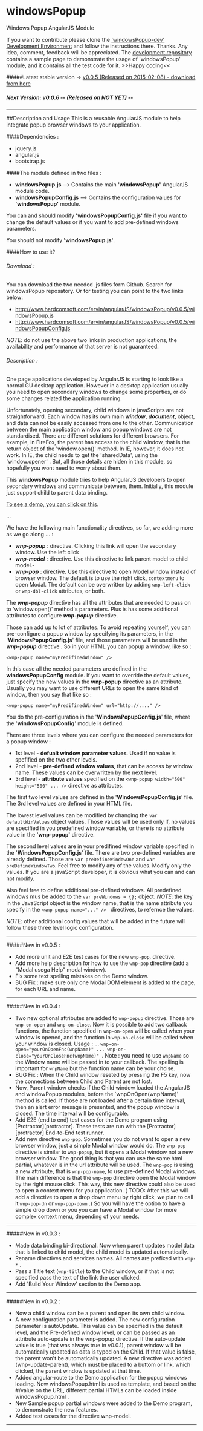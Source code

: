 windowsPopup
============

Windows Popup AngularJS Module

If you want to contribute please clone the ['windowsPopup-dev' Development Environment](https://github.com/ervinn/windowsPopup-dev) and follow the instructions there.  Thanks. Any idea, comment, feedback will be appreciated. The [development repository](https://github.com/ervinn/windowsPopup-dev) contains a sample page to demonstrate the usage of 'windowsPopup' module, and it contains all the test code for it. >>Happy coding<<

#####Latest stable version -> [v0.0.5 (Released on 2015-02-08) - download from here](https://github.com/ervinn/windowsPopup/tree/v0.0.5)  

##### Next Version: v0.0.6 -- (Released on NOT YET) --

-----------------------------------------------------------------------------------------

##Description and Usage
This is a reusable AngularJS module to help integrate popup browser windows to your application.

####Dependencies :
- jquery.js
- angular.js
- bootstrap.js

####The module defined in two files :
- **windowsPopup.js**       --> Contains the main **'windowsPopup'** AngularJS module code.
- **windowsPopupConfig.js** --> Contains the configuration values for **'windowsPopup'** module.

You can and should modify **'windowsPopupConfig.js'** file if you want to change the default values or if you want to add pre-defined windows parameters.

You should not modify **'windowsPopup.js'**.  

####How to use it?
###### Download :
You can download the two needed .js files form Github. Search for windowsPopup reposatory.
Or for testing you can point to the two links below:
- <http://www.hardcomsoft.com/ervin/angularJS/windowsPopup/v0.0.5/windowsPopup.js>
- <http://www.hardcomsoft.com/ervin/angularJS/windowsPopup/v0.0.5/windowsPopupConfig.js>

_NOTE_: do not use the above two links in production applications, the availability and performance of that server is not guaranteed. 

###### Description :
One page applications developed by AngularJS is starting to look like a normal GU desktop application. However in a desktop application usually you need to open secondary windows to change some properties, or do some changes related the application running.  

Unfortunately, opening secondary, child windows in javaScripts are not straightforward.
Each window has its own main ***window***, ***document***, object, and data can not be easily accessed from one to the other.
Communication between the main application window and popup windows are not standardised. There are different solutions for different browsers. For example, in FireFox, the parent has access to the child window, that is the return object of the 'window.open()' method. 
In IE, however, it does not work. In IE, the child needs to get the 'sharedData', using the 'window.opener' .
But, all those details are hiden in this module, so hopefully you wont need to worry about them.

This **windowsPopup** module tries to help AngularJS developers to open secondary windows and communicate between, them. 
Initially, this module just support child to parent data binding. 

[To see a demo, you can click on this](http://www.hardcomsoft.com/ervin/angularJS/windowsPopup/v0.0.5/).  

...

We have the following main functionality directives, so far, we adding more as we go along ... :
- ***wnp-popup*** : directive. Clicking this link will open the secondary window. Use the left click 
- ***wnp-model*** : directive. Use this directive to link parent model to child model.- 
- ***wnp-pop*** : directive. Use this directive to open Model window instead of browser window. The default is to use the right click, `contextmenu` to open Modal. The default can be overwritten by adding `wnp-left-click` or `wnp-dbl-click`  attributes, or both.

The ***wnp-popup*** directive has all the attributes that are needed to pass on to 'window.open()' method's parameters. Plus is has some additional attributes to configure ***wnp-popup*** directive.

Those can add up to lot of attributes. To avoid repeating yourself, you can pre-configure a popup window by specifying its parameters, in the '**WindowsPopupConfig.js**' file, and those parameters will be used in the  ***wnp-popup*** directive . So in your HTML you can popup a window, like so :

```
<wnp-popup name="myPredifinedWindow" />
```
In this case all the needed parameters are defined in the **windowsPopupConfig** module.
If you want to override the default values, just specify the new values in the **wnp-popup** directive as an attribute. Usually you may want to use different URLs to open the same kind of window, then you say that like so :

```
<wnp-popup name="myPredifinedWindow" url="http://...." />
```

You do the pre-configuration in the '**WindowsPopupConfig.js**' file, where the '**windowsPopupConfig**' module is defined.

There are three levels where you can configure the needed parameters for a popup window :
- 1st level - **defualt window parameter values**. Used if no value is spefified on the two other levels.
- 2nd level - **pre-defined window values**, that can be access by window name. These values can be overwritten by the next level.
- 3rd level - **attribute values** specified on the ``` <wnp-popup width="500" height="500" ... /> ``` directive as attributes.
 
The first two level values are defined in the '**WindowsPopupConfig.js**' file. The 3rd level values are defined in your HTML file.

The lowest level values can be modified by changing the ``` var defaultWinValues ``` object values.
Those values will be used only if, no values are specified in you predefined window variable, or there is no attribute value in the **'wnp-popup'** directive.

The second level values are in your predifined window variable specified in the '**WindowsPopupConfig.js**' file. There are two pre-defined variables are already defined. Those are ``` var preDefineWindowOne ``` and ``` var preDefineWindowTwo ```.
Feel free to modify any of the values. Modify only the values. If you are a javaScript developer, it is obvious what you can and can not modify. 

Also feel free to define additional pre-defined windows. All predefined windows mus be added to the ``` var preWindows = {}; ``` object. _NOTE_: the key in the JavaScript object is the window name, that is the name attribute you specify in the ```<wnp-popup name="..." /> ``` directives, to refernce the values.

_NOTE_: other additional config values that will be added in the future will follow these three level logic configuration.

-----
#####New in v0.0.5 :
- Add more unit and E2E test cases for the new `wnp-pop`, directive.
- Add more help description for how to use the `wnp-pop` directive (add a "Modal usega Help" modal window).
- Fix some text spelling mistakes on the Demo window.
- BUG Fix : make sure only one Modal DOM element is added to the page, for each URL and name.

-----
#####New in v0.0.4 :
- Two new optional attributes are added to `wnp-popup` directive. Those are `wnp-on-open` and `wnp-on-close`. Now it is possible to add two callback functions, the function specified in `wnp-on-open` will be called when your window is opened, and the function in `wnp-on-close` will be called when your window is closed. Usage : ...  `wnp-on-open="yourOnOpenFnc(wnpName)" ... wnp-on-close="yourOnCloseFnc(wnpName)" `. Note : you need to use `wnpName` so the Window name will be passed in to your callback. The spelling is important for `wnpName` but the function name can be your choise.
- BUG Fix : When the Child window reseted by pressing the F5 key, now the connections between Child and Parent are not lost.
- Now, Parent window checks if the Child window loaded the AngularJS and windowPopup modules, before the `wnpOnOpen(wnpName)' method is called. If those are not loaded after a certain time interval, then an alert error mesage is presented, and the popup window is closed. The time interval will be configurable. 
- Add E2E (end to end) test cases for the Demo program using [Protractor][protractor]. These tests
are run with the [Protractor][protractor] End-to-End test runner.
- Add new directive `wnp-pop`. Sometimes you do not want to open a new browser window, just a simple Modal window would do. The `wnp-pop` directive is similar to `wnp-popup`, but it opens a Modal window not a new browser window. The good thing is that you can use the same html partial, whatever is in the url attribute will be used. The `wnp-pop` is using a new attribute, that is `wnp-pop-name`, to use pre-defined Modal windows. The main difference is that the `wnp-pop` directive open the Modal window by the right mouse click. This way, this new directive could also be used to open a context menu for you application. ( TODO: After this we will add a directive to open a drop down menu by right click, we plan to call it `wnp-pop-dn` or `wnp-pop-down` .) So you will have the option to have a simple drop down or you you can have a Modal window for more complex context menu, depending of your needs.

----
#####New in v0.0.3 :
- Made data binding bi-directional. Now when parent updates model data that is linked to child model, the child model is updated automatically.
- Rename directives and services names. All names are prefixed with `wnp-*` .
- Pass a Title text (`wnp-title`) to the Child window, or if that is not specified pass the text of the link the user clicked.
- Add 'Build Your Window' section to the Demo app.

----
#####New in v0.0.2 :

- Now a child window can be a parent and open its own child window.
- A new configuration parameter is added. The new configuration parameter is autoUpdate. This value can be specified in the default level, and the Pre-defined window level, or can be passed as an attribute auto-update in the wnp-popup directive. If the auto-update value is true (that was always true in v0.0.1), parent window will be automatically updated as data is typed on the Child. If that value is false, the parent won't be automatically updated. A new directive was added (wnp-update-parent), which must be placed to a buttom or link, which clicked, the parent window is updated at that time.
- Added angular-route to the Demo application for the popup windows loading. Now windowsPopup.html is used as template, and based on the #/value on the URL, different partial HTMLs can be loaded inside windowsPopup.html .
- New Sample popup partial windows were added to the Demo program, to demonstrate the new features.
- Added test cases for the directive wnp-model.

-----

